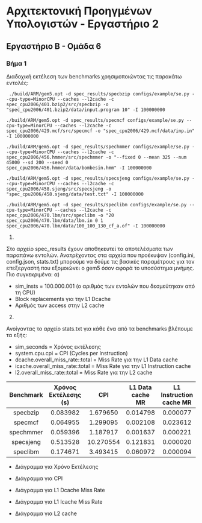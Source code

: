 # Αρχιτεκτονική Προηγμένων Υπολογιστών - Εργαστήριο 2
## Εργαστήριο Β - Ομάδα 6

### Βήμα 1
Διαδοχική εκτέλεση των benchmarks χρησιμοποιώντας τις παρακάτω εντολές:
```
 ./build/ARM/gem5.opt -d spec_results/specbzip configs/example/se.py --cpu-type=MinorCPU --caches --l2cache -c spec_cpu2006/401.bzip2/src/specbzip -o "spec_cpu2006/401.bzip2/data/input.program 10" -I 100000000
```
```
./build/ARM/gem5.opt -d spec_results/specmcf configs/example/se.py --cpu-type=MinorCPU --caches --l2cache -c spec_cpu2006/429.mcf/src/specmcf -o "spec_cpu2006/429.mcf/data/inp.in" -I 100000000
```
```
./build/ARM/gem5.opt -d spec_results/spechmmer configs/example/se.py --cpu-type=MinorCPU --caches --l2cache -c spec_cpu2006/456.hmmer/src/spechmmer -o "--fixed 0 --mean 325 --num 45000 --sd 200 --seed 0
spec_cpu2006/456.hmmer/data/bombesin.hmm" -I 100000000
```
```
./build/ARM/gem5.opt -d spec_results/specsjeng configs/example/se.py --cpu-type=MinorCPU --caches --l2cache -c spec_cpu2006/458.sjeng/src/specsjeng -o
"spec_cpu2006/458.sjeng/data/test.txt" -I 100000000
```
```
./build/ARM/gem5.opt -d spec_results/speclibm configs/example/se.py --cpu-type=MinorCPU --caches --l2cache -c spec_cpu2006/470.lbm/src/speclibm -o "20 spec_cpu2006/470.lbm/data/lbm.in 0 1 spec_cpu2006/470.lbm/data/100_100_130_cf_a.of" -I 100000000
```
1)
Στο αρχείο spec_results έχουν αποθηκευτεί τα αποτελέσματα των παραπάνω εντολών. Ανατρέχοντας στα αρχεία που προέκυψαν (config.ini, config.json, stats.txt) μπορούμε να δούμε τις βασικές παραμέτρους για τον επεξεργαστή που εξομοιώνει ο gem5 όσον αφορά το υποσύστημα
μνήμης.
Πιο συγκεκριμένα:
α)
* sim_insts = 100.000.001 (ο αριθμός των εντολών που δεσμεύτηκαν από τη CPU)
* Block replacements για την L1 Dcache
* Αριθμός των access στην L2 cache


2)
Ανοίγοντας το αρχείο stats.txt για κάθε ένα από τα benchmarks βλέπουμε τα εξής:
* sim_seconds = Χρόνος εκτέλεσης
* system.cpu.cpi = CPI (Cycles per Instruction)
* dcache.overall_miss_rate::total = Miss Rate για την L1 Data cache
* icache.overall_miss_rate::total = Miss Rate για την L1 Instruction cache
* l2.overall_miss_rate::total = Miss Rate για την L2 cache

| Benchmark | Χρόνος Εκτέλεσης (s) | CPI       | L1 Data cache MR | L1 Instruction cache MR | L2 cache MR |
| :-------: | :------------------: | :-------: | :--------------: | :---------------------: | :---------: |
| specbzip  | 0.083982             | 1.679650  | 0.014798         | 0.000077                | 0.282163    |
| specmcf   | 0.064955             | 1.299095  | 0.002108         | 0.023612                | 0.055046    |
| spechmmer | 0.059396             | 1.187917  | 0.001637         | 0.000221                | 0.077760    |
| specsjeng | 0.513528             | 10.270554 | 0.121831         | 0.000020                | 0.999972    |
| speclibm  | 0.174671             | 3.493415  | 0.060972         | 0.000094                | 0.999944    |

* Διάγραμμα για Χρόνο Εκτέλεσης

* Διάγραμμα για CPI

* Διάγραμμα για L1 Dcache Miss Rate
* Διάγραμμα για L1 Icache Miss Rate
* Διάγραμμα για L2 cache
